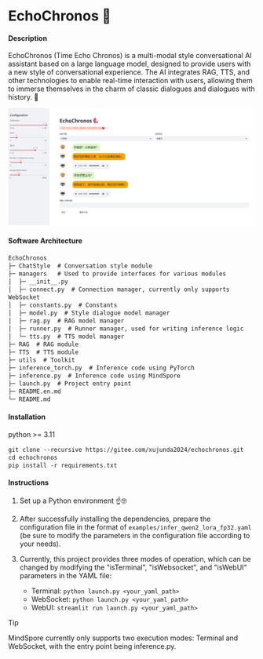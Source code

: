 # EchoChronos 🥰

#### Description
EchoChronos (Time Echo Chronos) is a multi-modal style conversational AI assistant based on a large language model, designed to provide users with a new style of conversational experience. The AI integrates RAG, TTS, and other technologies to enable real-time interaction with users, allowing them to immerse themselves in the charm of classic dialogues and dialogues with history. 🥸

![lindaiyu](./assert/image.png)

#### Software Architecture
```
EchoChronos
├─ ChatStyle  # Conversation style module
├─ managers   # Used to provide interfaces for various modules
│  ├─ __init__.py
│  ├─ connect.py  # Connection manager, currently only supports WebSocket
│  ├─ constants.py  # Constants
│  ├─ model.py  # Style dialogue model manager
│  ├─ rag.py  # RAG model manager
│  ├─ runner.py  # Runner manager, used for writing inference logic
│  └─ tts.py  # TTS model manager
├─ RAG  # RAG module
├─ TTS  # TTS module
├─ utils  # Toolkit
├─ inference_torch.py  # Inference code using PyTorch
├─ inference.py  # Inference code using MindSpore
├─ launch.py  # Project entry point
├─ README.en.md
└─ README.md
```

#### Installation

python >= 3.11
``` shell
git clone --recursive https://gitee.com/xujunda2024/echochronos.git
cd echochronos
pip install -r requirements.txt
```

#### Instructions

1. Set up a Python environment ☝️🤓 

2. After successfully installing the dependencies, prepare the configuration file in the format of `examples/infer_qwen2_lora_fp32.yaml` (be sure to modify the parameters in the configuration file according to your needs). 

3. Currently, this project provides three modes of operation, which can be changed by modifying the "isTerminal", "isWebsocket", and "isWebUI" parameters in the YAML file: 
    - Terminal: `python launch.py <your_yaml_path>`
    - WebSocket: `python launch.py <your_yaml_path>`
    - WebUI: `streamlit run launch.py <your_yaml_path>`

> [!TIP]
> MindSpore currently only supports two execution modes: Terminal and WebSocket, with the entry point being inference.py.


